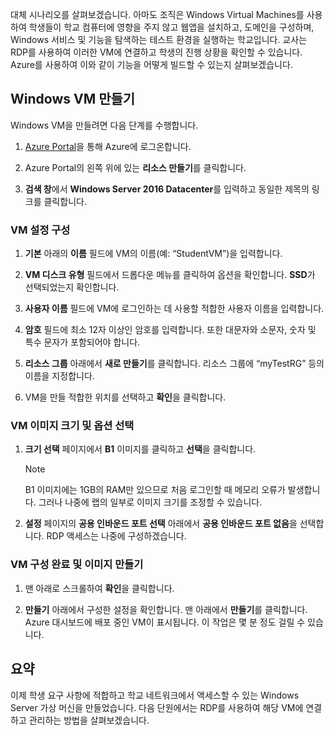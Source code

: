 대체 시나리오를 살펴보겠습니다. 아마도 조직은 Windows Virtual Machines를 사용하여 학생들이 학교 컴퓨터에 영향을 주지 않고 웹앱을 설치하고, 도메인을 구성하며, Windows 서비스 및 기능을 탐색하는 테스트 환경을 실행하는 학교입니다. 교사는 RDP를 사용하여 이러한 VM에 연결하고 학생의 진행 상황을 확인할 수 있습니다. Azure를 사용하여 이와 같이 기능을 어떻게 빌드할 수 있는지 살펴보겠습니다.

## <a name="create-a-windows-vm"></a>Windows VM 만들기

Windows VM을 만들려면 다음 단계를 수행합니다.

1. [Azure Portal](https://portal.azure.com?azure-portal=true)을 통해 Azure에 로그온합니다.

1. Azure Portal의 왼쪽 위에 있는 **리소스 만들기**를 클릭합니다.

1. **검색 창**에서 **Windows Server 2016 Datacenter**를 입력하고 동일한 제목의 링크를 클릭합니다.

### <a name="configure-the-vm-settings"></a>VM 설정 구성

1. **기본** 아래의 **이름** 필드에 VM의 이름(예: “StudentVM”)을 입력합니다.

1. **VM 디스크 유형** 필드에서 드롭다운 메뉴를 클릭하여 옵션을 확인합니다. **SSD**가 선택되었는지 확인합니다.

1. **사용자 이름** 필드에 VM에 로그인하는 데 사용할 적합한 사용자 이름을 입력합니다.

1. **암호** 필드에 최소 12자 이상인 암호를 입력합니다. 또한 대문자와 소문자, 숫자 및 특수 문자가 포함되어야 합니다.

1. **리소스 그룹** 아래에서 **새로 만들기**를 클릭합니다. 리소스 그룹에 “myTestRG” 등의 이름을 지정합니다.

1. VM을 만들 적합한 위치를 선택하고 **확인**을 클릭합니다.

### <a name="select-the-vm-image-size-and-options"></a>VM 이미지 크기 및 옵션 선택

1. **크기 선택** 페이지에서 **B1** 이미지를 클릭하고 **선택**을 클릭합니다.

   > [!Note] 
   > B1 이미지에는 1GB의 RAM만 있으므로 처음 로그인할 때 메모리 오류가 발생합니다. 그러나 나중에 랩의 일부로 이미지 크기를 조정할 수 있습니다.

1. **설정** 페이지의 **공용 인바운드 포트 선택** 아래에서 **공용 인바운드 포트 없음**을 선택합니다. RDP 액세스는 나중에 구성하겠습니다.

### <a name="finish-configuring-the-vm-and-create-the-image"></a>VM 구성 완료 및 이미지 만들기

1. 맨 아래로 스크롤하여 **확인**을 클릭합니다.

1. **만들기** 아래에서 구성한 설정을 확인합니다. 맨 아래에서 **만들기**를 클릭합니다. Azure 대시보드에 배포 중인 VM이 표시됩니다. 이 작업은 몇 분 정도 걸릴 수 있습니다.

## <a name="summary"></a>요약

이제 학생 요구 사항에 적합하고 학교 네트워크에서 액세스할 수 있는 Windows Server 가상 머신을 만들었습니다. 다음 단원에서는 RDP를 사용하여 해당 VM에 연결하고 관리하는 방법을 살펴보겠습니다.
